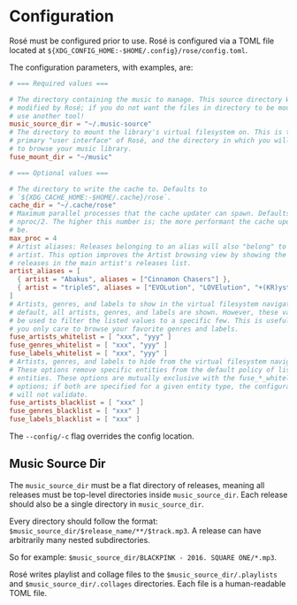 # Configuration

Rosé must be configured prior to use. Rosé is configured via a TOML file
located at `${XDG_CONFIG_HOME:-$HOME/.config}/rose/config.toml`.

The configuration parameters, with examples, are:

```toml
# === Required values ===

# The directory containing the music to manage. This source directory WILL be
# modified by Rosé; if you do not want the files in directory to be modified,
# use another tool!
music_source_dir = "~/.music-source"
# The directory to mount the library's virtual filesystem on. This is the
# primary "user interface" of Rosé, and the directory in which you will be able
# to browse your music library.
fuse_mount_dir = "~/music"

# === Optional values ===

# The directory to write the cache to. Defaults to
# `${XDG_CACHE_HOME:-$HOME/.cache}/rose`.
cache_dir = "~/.cache/rose"
# Maximum parallel processes that the cache updater can spawn. Defaults to
# nproc/2. The higher this number is; the more performant the cache update will
# be.
max_proc = 4
# Artist aliases: Releases belonging to an alias will also "belong" to the main
# artist. This option improves the Artist browsing view by showing the aliased
# releases in the main artist's releases list.
artist_aliases = [
  { artist = "Abakus", aliases = ["Cinnamon Chasers"] },
  { artist = "tripleS", aliases = ["EVOLution", "LOVElution", "+(KR)ystal Eyes", "Acid Angel From Asia", "Acid Eyes"] },
]
# Artists, genres, and labels to show in the virtual filesystem navigation. By
# default, all artists, genres, and labels are shown. However, these values can
# be used to filter the listed values to a specific few. This is useful e.g. if
# you only care to browse your favorite genres and labels.
fuse_artists_whitelist = [ "xxx", "yyy" ]
fuse_genres_whitelist = [ "xxx", "yyy" ]
fuse_labels_whitelist = [ "xxx", "yyy" ]
# Artists, genres, and labels to hide from the virtual filesystem navigation.
# These options remove specific entities from the default policy of listing all
# entities. These options are mutually exclusive with the fuse_*_whitelist
# options; if both are specified for a given entity type, the configuration
# will not validate.
fuse_artists_blacklist = [ "xxx" ]
fuse_genres_blacklist = [ "xxx" ]
fuse_labels_blacklist = [ "xxx" ]
```

The `--config/-c` flag overrides the config location.

## Music Source Dir

The `music_source_dir` must be a flat directory of releases, meaning all releases
must be top-level directories inside `music_source_dir`. Each release should also
be a single directory in `music_source_dir`.

Every directory should follow the format: `$music_source_dir/$release_name/**/$track.mp3`.
A release can have arbitrarily many nested subdirectories.

So for example: `$music_source_dir/BLACKPINK - 2016. SQUARE ONE/*.mp3`.

Rosé writes playlist and collage files to the `$music_source_dir/.playlists`
and `$music_source_dir/.collages` directories. Each file is a human-readable
TOML file.

